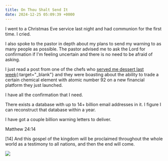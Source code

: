 ```yaml
---
title: On Thou Shalt Send It
date: 2024-12-25 05:09:39 +0000
---
```


I went to a Christmas Eve service last night and had communion for the first time. I cried.

I also spoke to the pastor in depth about my plans to send my warning to as many people as possible. The pastor advised me to ask the Lord for confirmation if I'm feeling uncertain and there is no need to be afraid of asking.

I just read a post from one of the chefs who [served me dessert last week](../on-humble-pie){:target="_blank"} and they were boasting about the ability to trade a certain chemical element with atomic number 92 on a new financial platform they just launched.

I have all the confirmation that I need.

There exists a database with up to 14+ billion email addresses in it. I figure I can reconstruct that database within a year.

I have got a couple billion warning letters to deliver.

Matthew 24:14

[14] And this gospel of the kingdom will be proclaimed throughout the whole world as a testimony to all nations, and then the end will come.

![](/ee11e905fb054ce0ba8ec545fd2e6c78.jpeg)